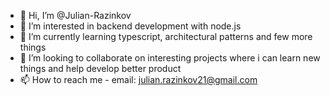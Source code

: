 - 👋 Hi, I’m @Julian-Razinkov
- 👀 I’m interested in backend development with node.js
- 🌱 I’m currently learning typescript, architectural patterns and few  more things
- 💞️ I’m looking to collaborate on interesting projects where i can learn new things and help develop better product
- 📫 How to reach me - email: julian.razinkov21@gmail.com

<!---
Julian-Razinkov/Julian-Razinkov is a ✨ special ✨ repository because its `README.md` (this file) appears on your GitHub profile.
You can click the Preview link to take a look at your changes.
--->
